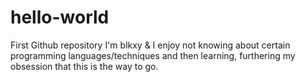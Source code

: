 # hello-world
First Github repository
I'm blkxy & I enjoy not knowing about certain programming languages/techniques and then learning, furthering my obsession that this is the way to go. 
